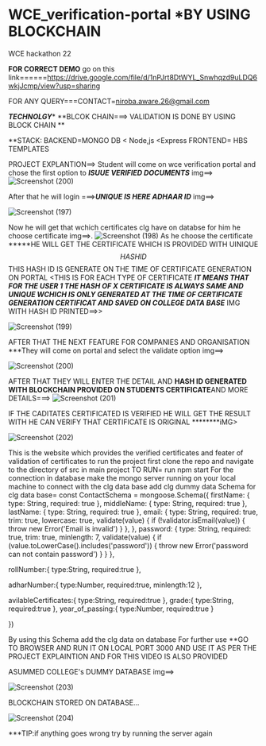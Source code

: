 

# WCE_verification-portal *****BY USING BLOCKCHAIN****
WCE hackathon 22

 ****FOR  CORRECT DEMO**** go on this link======https://drive.google.com/file/d/1nPJrt8DtWYL_Snwhqzd9uLDQ6wkjJcmp/view?usp=sharing
 
 FOR ANY QUERY===CONTACT=niroba.aware.26@gmail.com
 
 *******TECHNOLGY********
 **BLCOK CHAIN===> VALIDATION IS DONE BY USING BLOCK CHAIN **
 
 **STACK:  BACKEND=MONGO DB < Node,js <Express
          FRONTEND= HBS TEMPLATES                                    
 
PROJECT EXPLANTION==>
    Student will come  on wce verification portal and chose the first option to ***ISUUE VERIFIED DOCUMENTS***
                 img==>
![Screenshot (200)](https://user-images.githubusercontent.com/97494228/175197982-3399adb5-6efa-4378-8746-5299febe82a9.png)

    
   After that he will login ===>***UNIQUE IS HERE ADHAAR ID***
                img==>


![Screenshot (197)](https://user-images.githubusercontent.com/97494228/175120424-358f6e91-f4c7-4539-9bef-c9355ec6874e.png)
    
   Now he will get that wchich certificates clg have on databse for him he choose certificate
                img==>.       ![Screenshot (198)](https://user-images.githubusercontent.com/97494228/175120670-c7a7c5cb-08d2-43e8-a481-409a5919ca9f.png)
  As he choose the certificate
  *****HE WILL GET THE CERTIFICATE WHICH IS PROVIDED WITH UINIQUE $$ HASH ID $$ THIS HASH ID IS GENERATE ON THE TIME OF CERTIFICATE GENERATION ON PORTAL <THIS IS FOR     EACH TYPE OF CERTIFICATE
  ***IT MEANS THAT FOR THE USER 1 THE HASH OF X CERTIFICATE IS ALWAYS SAME AND UNIQUE  WCHICH IS ONLY GENERATED AT THE TIME OF CERTIFICATE  GENERATION CERTIFICAT AND SAVED ON COLLEGE DATA BASE***
     IMG WITH HASH ID PRINTED==>>



  
  ![Screenshot (199)](https://user-images.githubusercontent.com/97494228/175121836-2d7e6bed-70ad-4f90-bb1a-4f073e1cb4d8.png)

  
  AFTER THAT THE NEXT FEATURE FOR COMPANIES AND ORGANISATION
  ***They will come on portal and select the validate option
   img==>



![Screenshot (200)](https://user-images.githubusercontent.com/97494228/175122193-8c348327-2272-4e61-8ee9-aa70347bffd5.png)

  AFTER THAT THEY WILL ENTER THE DETAIL AND ****HASH ID GENERATED WITH BLOCKCHAIN PROVIDED ON STUDENTS CERTIFICATE****AND MORE DETAILS===>
![Screenshot (201)](https://user-images.githubusercontent.com/97494228/175122512-f75935c6-3cdc-47f9-ae17-3094eebbb697.png)

  IF THE CADITATES CERTIFICATED IS VERIFIED HE WILL GET THE RESULT WITH HE CAN VERIFY THAT CERTIFICATE IS ORIGINAL
  ********iMG>
  
  
  ![Screenshot (202)](https://user-images.githubusercontent.com/97494228/175122783-5bd53ca5-80d8-49f3-a1a2-a38123926367.png)

               
This is the website which provides the verified certificates and feater of validation of certificates
to run the project first clone the repo and navigate to the directory of src in main project 
TO RUN= run npm start
For the connection in database make the mongo server running on your local machine to connect with the clg data base
add clg dummy data 
Schema for clg data base=
const ContactSchema = mongoose.Schema({
  firstName: {
    type: String,
    required: true
  },
  middleName: {
    type: String,
    required: true
  },
  lastName: {
    type: String,
    required: true
  },
  email: {
    type: String,
    required: true,
    trim: true,
    lowercase: true,
    validate(value) {
      if (!validator.isEmail(value)) {
        throw new Error('Email is invalid')
      }
    },
  },
  password: {
    type: String,
    required: true,
    trim: true,
    minlength: 7,
    validate(value) {
      if (value.toLowerCase().includes('password')) {
        throw new Error('password can not contain password')
      }
    }
  },
  
  rollNumber:{
    type:String,
    required:true
  },

  adharNumber:{
    type:Number,
    required:true,
    minlength:12
  },

  avilableCertificates:{
    type:String,
    required:true
  },
  grade:{
    type:String,
    required:true
  },
  year_of_passing:{
    type:Number,
    required:true
  }

})




By using this Schema add the clg data on database
For further use 
**GO TO BROWSER AND RUN IT ON LOCAL PORT 3000
AND USE IT AS PER THE PROJECT EXPLAINTION AND FOR THIS VIDEO IS ALSO PROVIDED
  
 ASUMMED COLLEGE's DUMMY  DATABASE img==>

![Screenshot (203)](https://user-images.githubusercontent.com/97494228/175123080-cef58fb4-fd3d-49bc-9dcc-8ef331094bc9.png)

  
BLOCKCHAIN STORED ON DATABASE...
  
![Screenshot (204)](https://user-images.githubusercontent.com/97494228/175123215-d9e6a947-e023-4032-9bac-70a4da23cfe4.png)

  ***TIP:if anything goes wrong try by running  the server again



